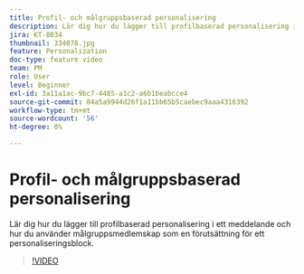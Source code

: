 ```yaml
---
title: Profil- och målgruppsbaserad personalisering
description: Lär dig hur du lägger till profilbaserad personalisering i ett meddelande och hur du använder målgruppsmedlemskap som en förutsättning för ett personaliseringsblock.
jira: KT-8034
thumbnail: 334078.jpg
feature: Personalization
doc-type: feature video
team: PM
role: User
level: Beginner
exl-id: 3a11a1ac-9bc7-4485-a1c2-a6b1beabcce4
source-git-commit: 84a5a9944d26f1a11bb65b5caebec9aaa4316392
workflow-type: tm+mt
source-wordcount: '56'
ht-degree: 0%

---
```


# Profil- och målgruppsbaserad personalisering

Lär dig hur du lägger till profilbaserad personalisering i ett meddelande och hur du använder målgruppsmedlemskap som en förutsättning för ett personaliseringsblock.

>[!VIDEO](https://video.tv.adobe.com/v/334078?quality=12&learn=on)

